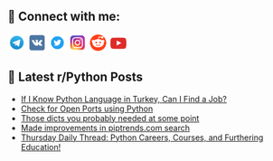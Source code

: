 ## 🔎 Connect with me:
[<img src="https://github.com/bullbesh/bullbesh/blob/main/images/Telegram.png" width="32" height="32" />](https://t.me/bullbesh)
[<img src="https://github.com/bullbesh/bullbesh/blob/main/images/VK.png" width="32" height="32" />](https://vk.com/bullbesh)
[<img src="https://github.com/bullbesh/bullbesh/blob/main/images/Twitter.png" width="32" height="32" />](https://twitter.com/bullbesh1)
[<img src="https://github.com/bullbesh/bullbesh/blob/main/images/Instagram.png" width="32" height="32" />](https://www.instagram.com/bullbesh)
[<img src="https://github.com/bullbesh/bullbesh/blob/main/images/Reddit.png" width="32" height="32" />](https://www.reddit.com/user/bullbesh)
[<img src="https://github.com/bullbesh/bullbesh/blob/main/images/YouTube.png" width="32" height="32" />](https://www.youtube.com/channel/UCtfjRs6uzgq5mfm8S06WTcg)

## 📕 Latest r/Python Posts
<!-- BLOG-POST-LIST:START -->
- [If I Know Python Language in Turkey, Can I Find a Job?](https://www.reddit.com/r/Python/comments/1dq06o2/if_i_know_python_language_in_turkey_can_i_find_a/)
- [Check for Open Ports using Python](https://www.reddit.com/r/Python/comments/1dptsb5/check_for_open_ports_using_python/)
- [Those dicts you probably needed at some point](https://www.reddit.com/r/Python/comments/1dpnc09/those_dicts_you_probably_needed_at_some_point/)
- [Made improvements in piptrends.com search](https://www.reddit.com/r/Python/comments/1dpm6bb/made_improvements_in_piptrendscom_search/)
- [Thursday Daily Thread: Python Careers, Courses, and Furthering Education!](https://www.reddit.com/r/Python/comments/1dpdhpn/thursday_daily_thread_python_careers_courses_and/)
<!-- BLOG-POST-LIST:END -->
